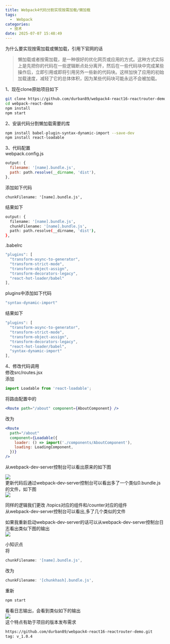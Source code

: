 ```yaml
---
title: Webpack4代码分割实现按需加载/懒加载
tags:
  -  Webpack
categories:
  - 技术
date: 2025-07-07 15:48:49
---
```


为什么要实现按需加载或懒加载，引用下官网的话

> 懒加载或者按需加载，是一种很好的优化网页或应用的方式。这种方式实际上是先把你的代码在一些逻辑断点处分离开，然后在一些代码块中完成某些操作后，立即引用或即将引用另外一些新的代码块。这样加快了应用的初始加载速度，减轻了它的总体体积，因为某些代码块可能永远不会被加载。

1、现在clone原始项目如下

```bash
git clone https://github.com/durban89/webpack4-react16-reactrouter-demo.git webpack-react-demo
cd webpack-react-demo
npm install
npm start
```

2、安装代码分割懒加载需要的库

```bash
npm install babel-plugin-syntax-dynamic-import --save-dev
npm install react-loadable
```

3、代码配置  
webpack.config.js

```js
output: {
  filename: '[name].bundle.js',
  path: path.resolve(__dirname, 'dist'),
},
```

添加如下代码

``` Webpack
chunkFilename: '[name].bundle.js',
```

结果如下

```bash
output: {
  filename: '[name].bundle.js',
  chunkFilename: '[name].bundle.js',
  path: path.resolve(__dirname, 'dist'),
},
```

.babelrc

``` js
"plugins": [
  "transform-async-to-generator",
  "transform-strict-mode",
  "transform-object-assign",
  "transform-decorators-legacy",
  "react-hot-loader/babel"
],
```

plugins中添加如下代码

``` js
"syntax-dynamic-import"
```

结果如下

``` js
"plugins": [
  "transform-async-to-generator",
  "transform-strict-mode",
  "transform-object-assign",
  "transform-decorators-legacy",
  "react-hot-loader/babel",
  "syntax-dynamic-import"
],
```

4、修改代码调用  
修改src/routes.jsx  
添加

``` jsx
import Loadable from 'react-loadable';
```

将路由配置中的

```jsx
<Route path="/about" component={AboutComponent} />
```

改为

```jsx
<Route
  path="/about"
  component={Loadable({
    loader: () => import('./components/AboutComponent'),
    loading: LoadingComponent,
  })}
/>
```

从webpack-dev-server控制台可以看出原来的如下图

![](https://res.cloudinary.com/dy5dvcuc1/image/upload/v1528816837/gowhich/WX20180611-141726_1.png)  
更新代码后通过webpack-dev-server控制台可以看出多了一个类似0.bundle.js的文件，如下图  
![](https://res.cloudinary.com/dy5dvcuc1/image/upload/v1528816841/gowhich/WX20180611-142156_2.png)

同样的逻辑我们更改 /topics对应的组件和/counter对应的组件  
从webpack-dev-server控制台可以看出,多了几个类似的文件

如果我重新启动webpack-dev-server的话可以从webpack-dev-server控制台日志看出类似下图的输出  
![](https://res.cloudinary.com/dy5dvcuc1/image/upload/q_81/v1528816838/gowhich/WX20180611-142759_3.png)

小知识点  
将

```js
chunkFilename: '[name].bundle.js',
```

改为

```js
chunkFilename: '[chunkhash].bundle.js',
```

重新

```bash
npm start
```

看看日志输出，会看到类似如下的输出  
![](https://res.cloudinary.com/dy5dvcuc1/image/upload/v1528816838/gowhich/WX20180611-143747_4.png)  
这个特点有助于项目的版本发布需求

```bash
https://github.com/durban89/webpack4-react16-reactrouter-demo.git
tag: v_1.0.4
```
